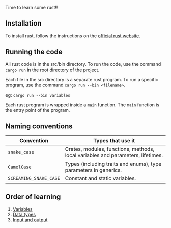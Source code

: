 Time to learn some rust!!

## Installation

To install rust, follow the instructions on the [official rust website](https://www.rust-lang.org/tools/install).

## Running the code

All rust code is in the src/bin directory. To run the code, use the command `cargo run` in the root directory of the project.

Each file in the src directory is a separate rust program. To run a specific program, use the command `cargo run --bin <filename>`.

eg: `cargo run --bin variables`

Each rust program is wrapped inside a `main` function. The `main` function is the entry point of the program.

## Naming conventions

| Convention             | Types that use it                                                               |
| ---------------------- | ------------------------------------------------------------------------------- |
| `snake_case`           | Crates, modules, functions, methods, local variables and parameters, lifetimes. |
| `CamelCase`            | Types (including traits and enums), type parameters in generics.                |
| `SCREAMING_SNAKE_CASE` | Constant and static variables.                                                  |

## Order of learning

1. [Variables](src/bin/variables.rs)
1. [Data types](src/bin/data_types.rs)
1. [Input and output](src/bin/input_output.rs)
